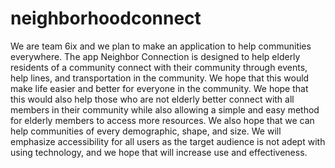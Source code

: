 # neighborhoodconnect
We are team 6ix and we plan to make an application to help communities everywhere. The app Neighbor Connection is designed to help elderly residents of a community connect with their community through events, help lines, and transportation in the community. We hope that this would make life easier and better for everyone in the community.
    We hope that this would also help those who are not elderly better connect with all members in their community while also allowing a simple and easy method for elderly members to access more resources. We also hope that we can help communities of every demographic, shape, and size. We will emphasize accessibility for all users as the target audience is not adept with using technology, and we hope that will increase use and effectiveness.
